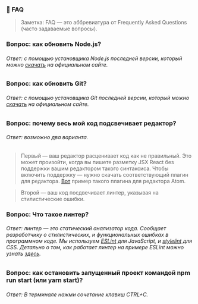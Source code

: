### 🤔 FAQ

> Заметка: FAQ — это аббревиатура от Frequently Asked Questions (часто задаваемые вопросы).

### Вопрос: как обновить Node.js?
###### Ответ: с помощью установщика Node.js последней версии, который можно [скачать](https://nodejs.org/en/) на официальном сайте.

### Вопрос: как обновить Git?
###### Ответ: с помощью установщика Git последней версии, который можно [скачать](https://git-scm.com/download/) на официальном сайте.

### Вопрос: почему весь мой код подсвечивает редактор?
###### Ответ: возможно два варианта.
> Первый — ваш редактор расценивает код как не правильный. Это может произойти, когда вы пишете разметку JSX React без поддержки вашим редактором такого синтаксиса. Чтобы включить поддержку — нужно скачать соответствующий плагин для редактора. [Вот](https://atom.io/packages/language-babel) пример такого плагина для редактора Atom.

> Второй — ваш код посдвечивает линтер, указывая на стилистические ошибки.

### Вопрос: Что такое линтер?
###### Ответ: линтер — это статический анализатор кода. Сообщает разработчику о стилистических, и функциональных ошибках в программном коде. Мы используем [ESLint](https://eslint.org/) для JavaScript, и [stylelint](https://stylelint.io/) для CSS. Детально о том, как работает линтер на примере ESLint можно узнать [здесь](https://www.youtube.com/watch?v=hppJw2REb8g).

### Вопрос: как остановить запущенный проект командой npm run start (или yarn start)?
###### Ответ: В терминале нажми сочетание клавиш CTRL+C.

